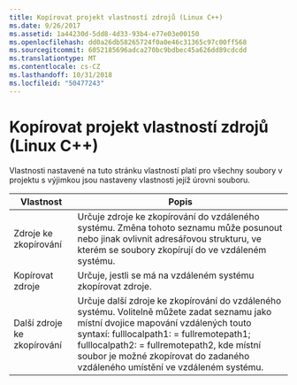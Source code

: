 ```yaml
---
title: Kopírovat projekt vlastností zdrojů (Linux C++)
ms.date: 9/26/2017
ms.assetid: 1a44230d-5dd8-4d33-93b4-e77e03e00150
ms.openlocfilehash: dd0a26db58265724f0a0e46c31365c97c00ff568
ms.sourcegitcommit: 6052185696adca270bc9bdbec45a626dd89cdcdd
ms.translationtype: MT
ms.contentlocale: cs-CZ
ms.lasthandoff: 10/31/2018
ms.locfileid: "50477243"
---
```

# <a name="copy-sources-project-properties-linux-c"></a>Kopírovat projekt vlastností zdrojů (Linux C++)

Vlastnosti nastavené na tuto stránku vlastností platí pro všechny soubory v projektu s výjimkou jsou nastaveny vlastnosti jejíž úrovni souboru.

Vlastnost | Popis
--- | ---
Zdroje ke zkopírování | Určuje zdroje ke zkopírování do vzdáleného systému. Změna tohoto seznamu může posunout nebo jinak ovlivnit adresářovou strukturu, ve kterém se soubory zkopírují do ve vzdáleném systému.
Kopírovat zdroje | Určuje, jestli se má na vzdáleném systému zkopírovat zdroje.
Další zdroje ke zkopírování | Určuje další zdroje ke zkopírování do vzdáleného systému. Volitelně můžete zadat seznamu jako místní dvojice mapování vzdálených touto syntaxí: fulllocalpath1: = fullremotepath1; fulllocalpath2: = fullremotepath2, kde místní soubor je možné zkopírovat do zadaného vzdáleného umístění ve vzdáleném systému.
